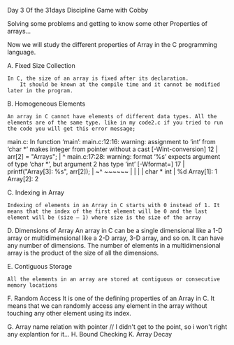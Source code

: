 Day 3 Of the 31days Discipline Game with Cobby

Solving some problems and getting to know some other Properties of arrays...

Now we will study the different properties of Array in the C programming language.

A. Fixed Size Collection

	In C, the size of an array is fixed after its declaration. 
		It should be known at the compile time and it cannot be modified later in the program.

B. Homogeneous Elements

	An array in C cannot have elements of different data types. All the elements are of the same type. like in my code2.c if you tried to run the code you will get this error message;
 
 main.c: In function ‘main’:
main.c:12:16: warning: assignment to ‘int’ from ‘char *’ makes integer from pointer without a cast [-Wint-conversion]
   12 |         arr[2] = "Arrays";
      |                ^
main.c:17:28: warning: format ‘%s’ expects argument of type ‘char *’, but argument 2 has type ‘int’ [-Wformat=]
   17 |         printf("Array[3]: %s", arr[2]);
      |                           ~^   ~~~~~~
      |                            |      |
      |                            char * int
      |                           %d
Array[1]: 1
Array[2]: 2


C. Indexing in Array
	
	Indexing of elements in an Array in C starts with 0 instead of 1. It means that the index of the first element will be 0 and the last element will be (size – 1) where size is the size of the array

D. Dimensions of Array
	An array in C can be a single dimensional like a 1-D array or multidimensional like a 2-D array, 3-D array, and so on. 
It can have any number of dimensions. The number of elements in a multidimensional array is the product of the size of all the dimensions.


E. Contiguous Storage

	All the elements in an array are stored at contiguous or consecutive memory locations

F. Random Access
	It is one of the defining properties of an Array in C. It means that we can randomly access any element in the array without touching any other element using its index.

G. Array name relation with pointer // I didn't get to the point, so i won't right any explantion for it...
H. Bound Checking
K. Array Decay

